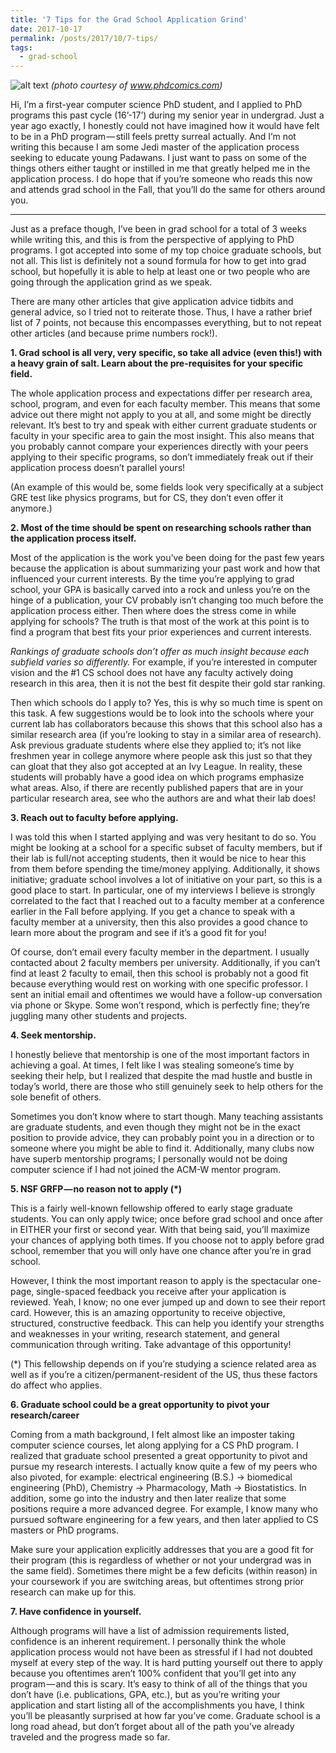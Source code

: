 ```yaml
---
title: '7 Tips for the Grad School Application Grind'
date: 2017-10-17
permalink: /posts/2017/10/7-tips/
tags:
  - grad-school
---
```


![alt text](https://cdn-images-1.medium.com/max/1280/1*Ud25dZve4r1cSRXKcH3ShQ.png)
_(photo courtesy of www.phdcomics.com)_


Hi, I’m a first-year computer science PhD student, and I applied to PhD programs this past cycle (16’-17’) during my senior year in undergrad. Just a year ago exactly, I honestly could not have imagined how it would have felt to be in a PhD program — still feels pretty surreal actually. And I’m not writing this because I am some Jedi master of the application process seeking to educate young Padawans. I just want to pass on some of the things others either taught or instilled in me that greatly helped me in the application process. I do hope that if you’re someone who reads this now and attends grad school in the Fall, that you’ll do the same for others around you.

---

Just as a preface though, I’ve been in grad school for a total of 3 weeks while writing this, and this is from the perspective of applying to PhD programs. I got accepted into some of my top choice graduate schools, but not all. This list is definitely not a sound formula for how to get into grad school, but hopefully it is able to help at least one or two people who are going through the application grind as we speak.

There are many other articles that give application advice tidbits and general advice, so I tried not to reiterate those. Thus, I have a rather brief list of 7 points, not because this encompasses everything, but to not repeat other articles (and because prime numbers rock!).

**1. Grad school is all very, very specific, so take all advice (even this!) with a heavy grain of salt. Learn about the pre-requisites for your specific field.**

The whole application process and expectations differ per research area, school, program, and even for each faculty member. This means that some advice out there might not apply to you at all, and some might be directly relevant. It’s best to try and speak with either current graduate students or faculty in your specific area to gain the most insight. This also means that you probably cannot compare your experiences directly with your peers applying to their specific programs, so don’t immediately freak out if their application process doesn’t parallel yours!

(An example of this would be, some fields look very specifically at a subject GRE test like physics programs, but for CS, they don’t even offer it anymore.)


**2. Most of the time should be spent on researching schools rather than the application process itself.**

Most of the application is the work you’ve been doing for the past few years because the application is about summarizing your past work and how that influenced your current interests. By the time you’re applying to grad school, your GPA is basically carved into a rock and unless you’re on the hinge of a publication, your CV probably isn’t changing too much before the application process either. Then where does the stress come in while applying for schools? The truth is that most of the work at this point is to find a program that best fits your prior experiences and current interests.


*Rankings of graduate schools don’t offer as much insight because each subfield varies so differently.* For example, if you’re interested in computer vision and the #1 CS school does not have any faculty actively doing research in this area, then it is not the best fit despite their gold star ranking.

Then which schools do I apply to? Yes, this is why so much time is spent on this task. A few suggestions would be to look into the schools where your current lab has collaborators because this shows that this school also has a similar research area (if you’re looking to stay in a similar area of research). Ask previous graduate students where else they applied to; it’s not like freshmen year in college anymore where people ask this just so that they can gloat that they also got accepted at an Ivy League. In reality, these students will probably have a good idea on which programs emphasize what areas. Also, if there are recently published papers that are in your particular research area, see who the authors are and what their lab does!

**3. Reach out to faculty before applying.**

I was told this when I started applying and was very hesitant to do so. You might be looking at a school for a specific subset of faculty members, but if their lab is full/not accepting students, then it would be nice to hear this from them before spending the time/money applying. Additionally, it shows initiative; graduate school involves a lot of initiative on your part, so this is a good place to start. In particular, one of my interviews I believe is strongly correlated to the fact that I reached out to a faculty member at a conference earlier in the Fall before applying. If you get a chance to speak with a faculty member at a university, then this also provides a good chance to learn more about the program and see if it’s a good fit for you!

Of course, don’t email every faculty member in the department. I usually contacted about 2 faculty members per university. Additionally, if you can’t find at least 2 faculty to email, then this school is probably not a good fit because everything would rest on working with one specific professor. I sent an initial email and oftentimes we would have a follow-up conversation via phone or Skype. Some won’t respond, which is perfectly fine; they’re juggling many other students and projects.

**4. Seek mentorship.**

I honestly believe that mentorship is one of the most important factors in achieving a goal. At times, I felt like I was stealing someone’s time by seeking their help, but I realized that despite the mad hustle and bustle in today’s world, there are those who still genuinely seek to help others for the sole benefit of others.

Sometimes you don’t know where to start though. Many teaching assistants are graduate students, and even though they might not be in the exact position to provide advice, they can probably point you in a direction or to someone where you might be able to find it. Additionally, many clubs now have superb mentorship programs; I personally would not be doing computer science if I had not joined the ACM-W mentor program.

**5. NSF GRFP — no reason not to apply (*)**

This is a fairly well-known fellowship offered to early stage graduate students. You can only apply twice; once before grad school and once after in EITHER your first or second year. With that being said, you’ll maximize your chances of applying both times. If you choose not to apply before grad school, remember that you will only have one chance after you’re in grad school.

However, I think the most important reason to apply is the spectacular one-page, single-spaced feedback you receive after your application is reviewed. Yeah, I know; no one ever jumped up and down to see their report card. However, this is an amazing opportunity to receive objective, structured, constructive feedback. This can help you identify your strengths and weaknesses in your writing, research statement, and general communication through writing. Take advantage of this opportunity!

(*) This fellowship depends on if you’re studying a science related area as well as if you’re a citizen/permanent-resident of the US, thus these factors do affect who applies.

**6. Graduate school could be a great opportunity to pivot your research/career** 

Coming from a math background, I felt almost like an imposter taking computer science courses, let along applying for a CS PhD program. I realized that graduate school presented a great opportunity to pivot and pursue my research interests. I actually know quite a few of my peers who also pivoted, for example: electrical engineering (B.S.) → biomedical engineering (PhD), Chemistry → Pharmacology, Math → Biostatistics. In addition, some go into the industry and then later realize that some positions require a more advanced degree. For example, I know many who pursued software engineering for a few years, and then later applied to CS masters or PhD programs.

Make sure your application explicitly addresses that you are a good fit for their program (this is regardless of whether or not your undergrad was in the same field). Sometimes there might be a few deficits (within reason) in your coursework if you are switching areas, but oftentimes strong prior research can make up for this.

**7. Have confidence in yourself.**

Although programs will have a list of admission requirements listed, confidence is an inherent requirement. I personally think the whole application process would not have been as stressful if I had not doubted myself at every step of the way. It is hard putting yourself out there to apply because you oftentimes aren’t 100% confident that you’ll get into any program — and this is scary. It’s easy to think of all of the things that you don’t have (i.e. publications, GPA, etc.), but as you’re writing your application and start listing all of the accomplishments you have, I think you’ll be pleasantly surprised at how far you’ve come. Graduate school is a long road ahead, but don’t forget about all of the path you’ve already traveled and the progress made so far.
